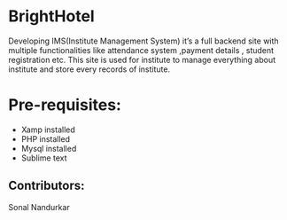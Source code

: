 # BrightHotel
Developing IMS(Institute Management System) it’s a full backend site with
multiple functionalities like attendance system ,payment details , student registration etc.
This site is used for institute to manage everything about institute and store every records of
institute.

# Pre-requisites:
* Xamp installed
* PHP installed
* Mysql installed
* Sublime text

## Contributors:
Sonal Nandurkar
